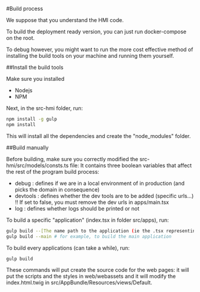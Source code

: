 #Build process

We suppose that you understand the HMI code.

To build the deployment ready version, you can just run docker-compose on the root.

To debug however, you might want to run the more cost effective method of installing the build tools on your machine and running them yourself.

##Install the build tools

Make sure you installed

- Nodejs
- NPM

Next, in the src-hmi folder, run: 

```sh
npm install -g gulp
npm install
```

This will install all the dependencies and create the "node_modules" folder.

##Build manually 

Before building, make sure you correctly modified the src-hmi/src/models/consts.ts file: 
It contains three boolean variables that affect the rest of the program build process:
- debug : defines if we are in a local environment of in production (and picks the domain in consequence)
- devtools : defines whether the dev tools are to be added (specific urls...) !! If set to false, you must remove
the dev urls in apps/main.tsx
- log : defines whether logs should be printed or not

To build a specific "application" (index.tsx in folder src/apps), run:

```sh
gulp build --[The name path to the application (ie the .tsx representing your application in the apps folder)]
gulp build --main # for example, to build the main application
```

To build every applications (can take a while), run:

```sh
gulp build
```

These commands will put create the source code for the web pages: it will put the scripts and the styles in web/webassets and it will modify the index.html.twig in src/AppBundle/Resources/views/Default.